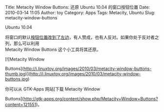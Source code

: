 Title: Metacity Window Buttons: 还原 Ubuntu 10.04 的窗口按钮位置
Date: 2010-03-14 11:05
Author: toy
Category: Apps
Tags: Metacity, Ubuntu
Slug: metacity-window-buttons

Ubuntu 10.04  

将窗口的默认[按钮位置改到了左边](http://linuxtoy.org/archives/ubuntu-new-look.html)，有人赞成，也有人反对。如果你处于反对者之列，那么可以利用  
Metacity Window Buttons 这个小工具将其还原。

[![Metacity Window  

Buttons](http://i.linuxtoy.org/images/2010/03/metacity-window-buttons-thumb.jpg)](http://i.linuxtoy.org/images/2010/03/metacity-window-buttons.jpg)

你可以从 GTK-Apps 网站[下载 Metacity Window  

Buttons](http://gtk-apps.org/content/show.php/Metacity+Window+Buttons?content=121551)。
